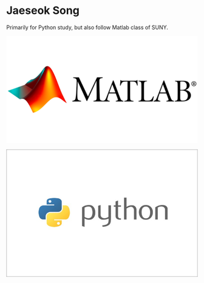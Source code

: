 # Jaeseok Song

Primarily for Python study, but also follow Matlab class of SUNY.

![img_matlab](/img/img_matlab.png)

![img_matlab](/img/img_python.jpg)

